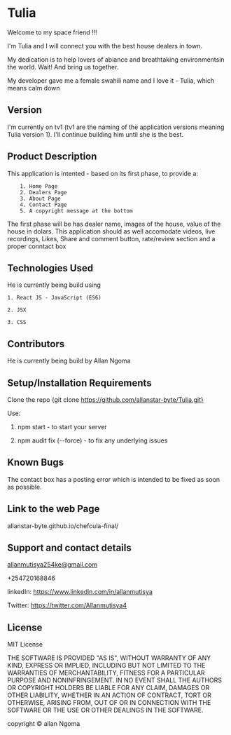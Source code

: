 # Tulia

Welcome to my space friend !!!

I'm Tulia and I will connect you with the best house dealers in town.

My dedication is to help lovers of abiance and breathtaking environmentsin the world. Wait! And bring us together. 

My developer gave me a female swahili name and I love it - Tulia, which means calm down

## Version
I'm currently on tv1 (tv1 are the naming of the application versions meaning Tulia version 1). I'll continue building him until she is the best.

## Product Description

This application is intented - based on its first phase, to provide a:

        1. Home Page
        2. Dealers Page
        3. About Page
        4. Contact Page
        5. A copyright message at the bottom

The first phase will be has dealer name, images of the house, value of the house in dolars. This application should as well accomodate videos, live recordings, Likes, Share and comment button, rate/review section and a proper conntact box

## Technologies Used

He is currently being build using

    1. React JS - JavaScript (ES6)
    
    2. JSX

    3. CSS

## Contributors

He is currently being build by Allan Ngoma

## Setup/Installation Requirements

Clone the repo {git clone https://github.com/allanstar-byte/Tulia.git}

Use:

1. npm start - to start your server

2. npm audit fix (--force) - to fix any underlying issues

## Known Bugs

The contact box has a posting error which is intended to be fixed as soon as possible.

## Link to the web Page

allanstar-byte.github.io/chefcula-final/

## Support and contact details

allanmutisya254ke@gmail.com

+254720168846

linkedIn: https://www.linkedin.com/in/allanmutisya

Twitter: https://twitter.com/Allanmutisya4


## License
MIT License

THE SOFTWARE IS PROVIDED "AS IS", WITHOUT WARRANTY OF ANY KIND, EXPRESS OR IMPLIED, INCLUDING BUT NOT LIMITED TO THE WARRANTIES OF MERCHANTABILITY, FITNESS FOR A PARTICULAR PURPOSE AND NONINFRINGEMENT. IN NO EVENT SHALL THE AUTHORS OR COPYRIGHT HOLDERS BE LIABLE FOR ANY CLAIM, DAMAGES OR OTHER LIABILITY, WHETHER IN AN ACTION OF CONTRACT, TORT OR OTHERWISE, ARISING FROM, OUT OF OR IN CONNECTION WITH THE SOFTWARE OR THE USE OR OTHER DEALINGS IN THE SOFTWARE.


copyright &copy; allan Ngoma